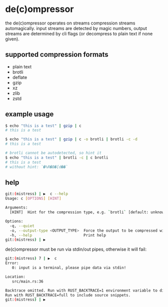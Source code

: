 # de(c)ompressor

the de(c)ompressor operates on streams compression streams automagically. input
streams are detected by magic numbers, output streams are determined by cli
flags (or decompress to plain text if none given).

## supported compression formats

- plain text
- brotli
- deflate
- gzip
- xz
- zlib
- zstd

## example usage

```bash
$ echo "this is a test" | gzip | c
# this is a test
```

```bash
$ echo "this is a test" | gzip | c -o brotli | brotli -c -d
# this is a test
```

```bash
# brotli cannot be autodetected, so hint it
$ echo "this is a test" | brotli -c | c brotli
# this is a test
# without hint: `�%R�B�[d��`
```

## help

```bash
git:(mistress) | ▶  c --help
Usage: c [OPTIONS] [HINT]

Arguments:
  [HINT]  Hint for the compression type, e.g. `brotli` [default: unknown]

Options:
  -q, --quiet
  -o, --output-type <OUTPUT_TYPE>  Force the output to be compressed with the given type, e.g. `brotli` [default: none] [possible values: zstd, brotli, gzip, deflate, zlib, xz, none]
  -h, --help                       Print help
git:(mistress) | ▶
```

de(c)ompressor must be run via stdin/out pipes, otherwise it will fail:

```bash
git:(mistress) 7 | ▶  c
Error:
   0: input is a terminal, please pipe data via stdin!

Location:
   src/main.rs:36

Backtrace omitted. Run with RUST_BACKTRACE=1 environment variable to display it.
Run with RUST_BACKTRACE=full to include source snippets.
git:(mistress) | ▶
```